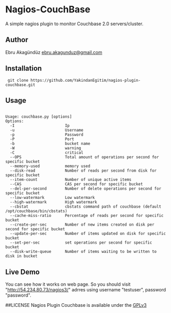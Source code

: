 # Nagios-CouchBase

A simple nagios plugin to monitor Couchbase 2.0 servers/cluster.

## Author
Ebru Akagündüz ebru.akagunduz@gmail.com

## Installation
<pre><code> git clone https://github.com/YakindanEgitim/nagios-plugin-couchbase.git</code></pre>

## Usage
<pre><code>
Usage: couchbase.py [options]
Options:
  -I                      Ip
  -u                      Username
  -p                      Password
  -P                      Port
  -b                      bucket name
  -W                      warning
  -C                      critical
  --OPS                   Total amount of operations per second for specific bucket
  --memory-used           memory used
  --disk-read             Number of reads per second from disk for specific bucket 
  --item-count            Number of unique active items 
  --CAS                   CAS per second for specific bucket
  --del-per-second        Number of delete operations per second for specific bucket
  --low-watermark         Low watermark
  --high-watermark        High watermark
  --cbstat                cbstats command path of couchbase (default /opt/couchbase/bin/cbstats)
  --cache-miss-ratio      Percentage of reads per second for specific bucket
  --create-per-sec        Number of new items created on disk per second for specific bucket
  --update-per-sec        Number of items updated on disk for specific bucket
  --set-per-sec           set operations per second for specific bucket
  --disk-write-queue      Number of items waiting to be written to disk in bucket
</code></pre>

## Live Demo
You can see how it works on web page. So you should visit "http://54.234.80.73/nagios3/" adrres using username "testuser", password "password".

##LICENSE
Nagios Plugin Couchbase is available under the [GPLv3](http://gplv3.fsf.org/)
